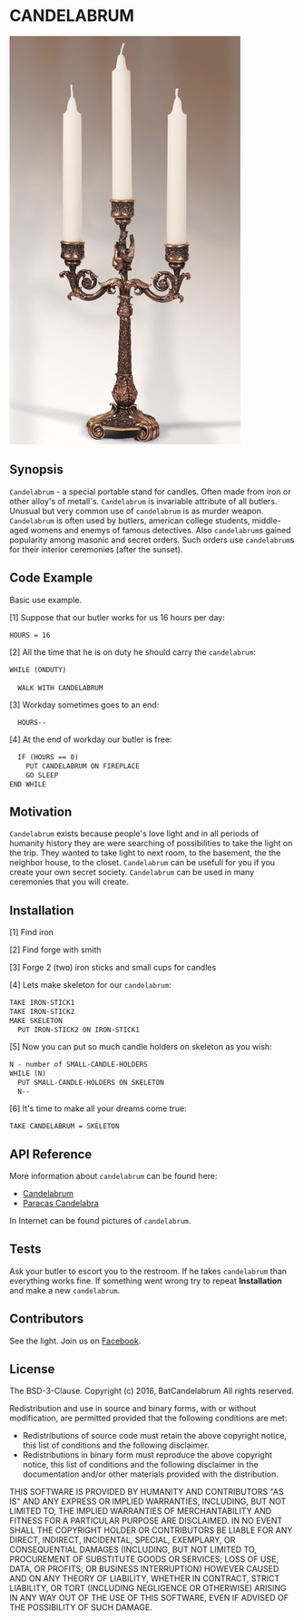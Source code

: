 # CANDELABRUM

![example of candelabrum](./img/candelabrum.jpg)

## Synopsis

`Candelabrum` - a special portable stand for candles. Often made from iron or other alloy's of metall's. `Candelabrum` is invariable attribute of all butlers. Unusual but very common use of `candelabrum` is as murder weapon. `Candelabrum` is often used by butlers, american college students, middle-aged womens and enemys of famous detectives. Also `candelabrum`s gained popularity among masonic and secret orders. Such orders use `candelabrum`s for their interior ceremonies (after the sunset).        

## Code Example

Basic use example. 

[1] Suppose that our butler works for us 16 hours per day:

```
HOURS = 16
```

[2] All the time that he is on duty he should carry the `candelabrum`:

```
WHILE (ONDUTY)

  WALK WITH CANDELABRUM 
```

[3] Workday sometimes goes to an end:

```
  HOURS-- 
```

[4] At the end of workday our butler is free: 

```
  IF (HOURS == 0) 
    PUT CANDELABRUM ON FIREPLACE
    GO SLEEP
END WHILE     
```

## Motivation

`Candelabrum` exists because people's love light and in all periods of humanity history they are were searching of possibilities to take the light on the trip. They wanted to take light to next room, to the basement, the the neighbor house, to the closet. `Candelabrum` can be usefull for you if you create your own secret society. `Candelabrum` can be used in many ceremonies that you will create. 

## Installation

[1] Find iron

[2] Find forge with smith 

[3] Forge 2 (two) iron sticks and small cups for candles 

[4] Lets make skeleton for our `candelabrum`: 

```
TAKE IRON-STICK1 
TAKE IRON-STICK2
MAKE SKELETON 
  PUT IRON-STICK2 ON IRON-STICK1
```

[5] Now you can put so much candle holders on skeleton as you wish:

```
N - number of SMALL-CANDLE-HOLDERS 
WHILE (N) 
  PUT SMALL-CANDLE-HOLDERS ON SKELETON 
  N-- 
```

[6] It's time to make all your dreams come true:

```
TAKE CANDELABRUM = SKELETON
```

## API Reference

More information about `candelabrum` can be found here:
* [Candelabrum](https://en.wikipedia.org/wiki/Candlestick)
* [Paracas Candelabra](https://en.wikipedia.org/wiki/Paracas_Candelabra)

In Internet can be found pictures of `candelabrum`.

## Tests

Ask your butler to escort you to the restroom. If he takes `candelabrum` than everything works fine. If something went wrong try to repeat **Installation** and make a new `candelabrum`.   

## Contributors

See the light. Join us on [Facebook](https://www.facebook.com/CANDELABRUM-116938974985050/).

## License

The BSD-3-Clause. Copyright (c) 2016, BatCandelabrum All rights reserved.

Redistribution and use in source and binary forms, with or without modification, are permitted provided that the following conditions are met:
* Redistributions of source code must retain the above copyright notice, this list of conditions and the following disclaimer.
* Redistributions in binary form must reproduce the above copyright notice, this list of conditions and the following disclaimer in the documentation and/or other materials provided with the distribution.

THIS SOFTWARE IS PROVIDED BY HUMANITY AND CONTRIBUTORS "AS IS" AND ANY EXPRESS OR IMPLIED WARRANTIES, INCLUDING, BUT NOT LIMITED TO, THE IMPLIED WARRANTIES OF MERCHANTABILITY AND FITNESS FOR A PARTICULAR PURPOSE ARE DISCLAIMED. IN NO EVENT SHALL THE COPYRIGHT HOLDER OR CONTRIBUTORS BE LIABLE FOR ANY DIRECT, INDIRECT, INCIDENTAL, SPECIAL, EXEMPLARY, OR CONSEQUENTIAL DAMAGES (INCLUDING, BUT NOT LIMITED TO, PROCUREMENT OF SUBSTITUTE GOODS OR SERVICES; LOSS OF USE, DATA, OR PROFITS; OR BUSINESS INTERRUPTION) HOWEVER CAUSED AND ON ANY THEORY OF LIABILITY, WHETHER IN CONTRACT, STRICT LIABILITY, OR TORT (INCLUDING NEGLIGENCE OR OTHERWISE) ARISING IN ANY WAY OUT OF THE USE OF THIS SOFTWARE, EVEN IF ADVISED OF THE POSSIBILITY OF SUCH DAMAGE.